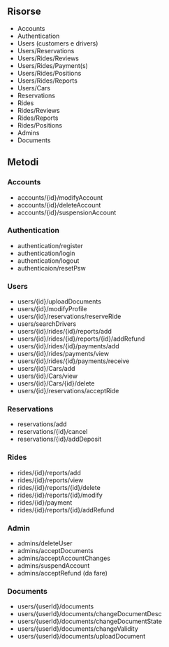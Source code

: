 
## Risorse

- Accounts
- Authentication
- Users (customers e drivers)
- Users/Reservations
- Users/Rides/Reviews
- Users/Rides/Payment(s)
- Users/Rides/Positions
- Users/Rides/Reports
- Users/Cars
- Reservations
- Rides
- Rides/Reviews
- Rides/Reports
- Rides/Positions
- Admins
- Documents

## Metodi

### Accounts

- accounts/{id}/modifyAccount
- accounts/{id}/deleteAccount
- accounts/{id}/suspensionAccount

### Authentication

- authentication/register
- authentication/login
- authentication/logout
- authenticaion/resetPsw

### Users

- users/{id}/uploadDocuments
- users/{id}/modifyProfile
- users/{id}/reservations/reserveRide
- users/searchDrivers
- users/{id}/rides/{id}/reports/add
- users/{id}/rides/{id}/reports/{id}/addRefund
- users/{id}/rides/{id}/payments/add
- users/{id}/rides/payments/view
- users/{id}/rides/{id}/payments/receive
- users/{id}/Cars/add
- users/{id}/Cars/view
- users/{id}/Cars/{id}/delete
- users/{id}/reservations/acceptRide

### Reservations

- reservations/add
- reservations/{id}/cancel
- reservations/{id}/addDeposit

### Rides

- rides/{id}/reports/add
- rides/{id}/reports/view
- rides/{id}/reports/{id}/delete
- rides/{id}/reports/{id}/modify
- rides/{id}/payment
- rides/{id}/reports/{id}/addRefund

### Admin

- admins/deleteUser
- admins/acceptDocuments
- admins/acceptAccountChanges
- admins/suspendAccount
- admins/acceptRefund (da fare)

### Documents

- users/{userId}/documents
- users/{userId}/documents/changeDocumentDesc
- users/{userId}/documents/changeDocumentState
- users/{userId}/documents/changeValidity
- users/{userId}/documents/uploadDocument
